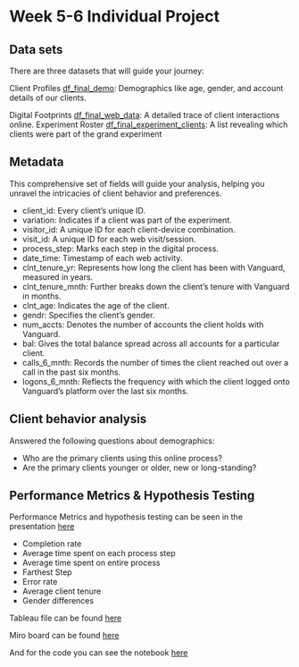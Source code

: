# Week 5-6 Individual Project

## Data sets
There are three datasets that will guide your journey:

Client Profiles [df_final_demo](data/raw/df_final_demo.csv): Demographics like age, gender, and account details of our clients.

Digital Footprints [df_final_web_data](data/raw/df_final_web_data_combined.csv): A detailed trace of client interactions online.
Experiment Roster [df_final_experiment_clients]((data/raw/df_final_experiment_clients.csv)): A list revealing which clients were part of the grand experiment

## Metadata
This comprehensive set of fields will guide your analysis, helping you unravel the intricacies of client behavior and preferences.

* client_id: Every client’s unique ID.
* variation: Indicates if a client was part of the experiment.
* visitor_id: A unique ID for each client-device combination.
* visit_id: A unique ID for each web visit/session.
* process_step: Marks each step in the digital process.
* date_time: Timestamp of each web activity.
* clnt_tenure_yr: Represents how long the client has been with Vanguard, measured in years.
* clnt_tenure_mnth: Further breaks down the client’s tenure with Vanguard in months.
* clnt_age: Indicates the age of the client.
* gendr: Specifies the client’s gender.
* num_accts: Denotes the number of accounts the client holds with Vanguard.
* bal: Gives the total balance spread across all accounts for a particular client.
* calls_6_mnth: Records the number of times the client reached out over a call in the past six months.
* logons_6_mnth: Reflects the frequency with which the client logged onto Vanguard’s platform over the last six months.

## Client behavior analysis

Answered the following questions about demographics:

* Who are the primary clients using this online process?
* Are the primary clients younger or older, new or long-standing?

## Performance Metrics & Hypothesis Testing

Performance Metrics and hypothesis testing can be seen in the presentation [here](slides/ppt.pdf)

* Completion rate
* Average time spent on each process step
* Average time spent on entire process
* Farthest Step
* Error rate
* Average client tenure
* Gender differences


Tableau file can be found [here](slides/Tableau.twb)

Miro board can be found [here](https://miro.com/app/board/uXjVK-e1Sk8=/)

And for the code you can see the notebook [here](notebooks/Customer-Experience.ipynb)
